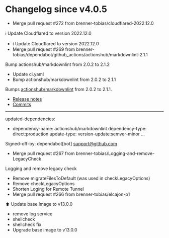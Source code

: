 # Changelog since v4.0.5
- Merge pull request #272 from brenner-tobias/cloudflared-2022.12.0

ℹ️ Update Cloudflared to version 2022.12.0 
- ℹ️ Update Cloudflared to version 2022.12.0 
- Merge pull request #269 from brenner-tobias/dependabot/github_actions/actionshub/markdownlint-2.1.1

Bump actionshub/markdownlint from 2.0.2 to 2.1.2 
- Update ci.yaml 
- Bump actionshub/markdownlint from 2.0.2 to 2.1.1

Bumps [actionshub/markdownlint](https://github.com/actionshub/markdownlint) from 2.0.2 to 2.1.1.
- [Release notes](https://github.com/actionshub/markdownlint/releases)
- [Commits](https://github.com/actionshub/markdownlint/compare/2.0.2...V2.1.1)

---
updated-dependencies:
- dependency-name: actionshub/markdownlint
  dependency-type: direct:production
  update-type: version-update:semver-minor
...

Signed-off-by: dependabot[bot] <support@github.com> 
- Merge pull request #267 from brenner-tobias/Logging-and-remove-LegacyCheck

Logging and remove legacy check 
- Remove migrateFilesToDefault (was used in checkLegacyOptions) 
- Remove checkLegacyOptions 
- Shorten Loging for Remote Tunnel 
- Merge pull request #266 from brenner-tobias/elcajon-p1

⬆️ Update base image to v13.0.0 
- remove log service 
- shellcheck 
- shellcheck fix 
- Upgrade base image to v13.0.0 
